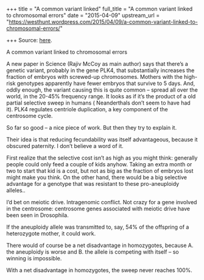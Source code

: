 +++
title = "A common variant linked"
full_title = "A common variant linked to chromosomal errors"
date = "2015-04-09"
upstream_url = "https://westhunt.wordpress.com/2015/04/09/a-common-variant-linked-to-chromosomal-errors/"

+++
Source: [here](https://westhunt.wordpress.com/2015/04/09/a-common-variant-linked-to-chromosomal-errors/).

A common variant linked to chromosomal errors

A new paper in Science (Rajiv McCoy as main author) says that there’s a
genetic variant, probably in the gene PLK4, that substantially increases
the fraction of embryos with screwed-up chromosomes. Mothers with the
high-risk genotypes apparently have fewer embryos that survive to 5
days. And, oddly enough, the variant causing this is quite common –
spread all over the world, in the 20-45% frequency range. It looks as
if it’s the product of a old partial selective sweep in humans (
Neanderthals don’t seem to have had it). PLK4 regulates centriole
duplication, a key component of the centrosome cycle.

So far so good – a nice piece of work. But then they try to explain it.

Their idea is that reducing fecundability was itself advantageous,
because it obscured paternity. I don’t believe a word of it.

First realize that the selective cost isn’t as high as you might think:
generally people could only feed a couple of kids anyhow. Taking an
extra month or two to start that kid is a cost, but not as big as the
fraction of embryos lost might make you think. On the other hand, there
would be a big selective advantage for a genotype that was resistant to
these pro-aneuploidy alleles..

I’d bet on meiotic drive. Intragenomic conflict. Not crazy for a gene
involved in the centrosome: centrosome genes associated with meiotic
drive have been seen in Drosophila.

If the aneuploidy allele was transmitted to, say, 54% of the offspring
of a heterozygote mother, it could work.

There would of course be a net disadvantage in homozygotes, because A.
the aneuploidy is worse and B. the allele is competing with itself – so
winning is impossible.

With a net disadvantage in homozygotes, the sweep never reaches 100%.

